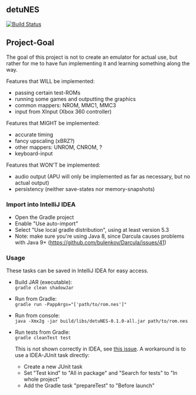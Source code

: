 ## detuNES

[![Build Status](https://travis-ci.com/Mat2095/detuNES.svg?token=xy78xvtSts4sqNz8p7Dv&branch=master)](https://travis-ci.com/Mat2095/detuNES)

## Project-Goal

The goal of this project is not to create an emulator for actual use, but rather for me to have fun implementing it and learning something along the way.

Features that WILL be implemented:
- passing certain test-ROMs
- running some games and outputting the graphics
- common mappers: NROM, MMC1, MMC3
- input from XInput (Xbox 360 controller)

Features that MIGHT be implemented:
- accurate timing
- fancy upscaling (xBRZ?)
- other mappers: UNROM, CNROM, ?
- keyboard-input

Features that WON'T be implemented:
- audio output (APU will only be implemented as far as necessary, but no actual output)
- persistency (neither save-states nor memory-snapshots)

### Import into IntelliJ IDEA

- Open the Gradle project
- Enable "Use auto-import"
- Select "Use local gradle distribution", using at least version 5.3
- Note: make sure you're using Java 8, since Darcula causes problems with Java 9+ (https://github.com/bulenkov/Darcula/issues/41)

### Usage

These tasks can be saved in IntelliJ IDEA for easy access.

- Build JAR (executable):  
`gradle clean shadowJar`
- Run from Gradle:  
`gradle run -PappArgs="['path/to/rom.nes']"`
- Run from console:  
`java -Xmx2g -jar build/libs/detuNES-0.1.0-all.jar path/to/rom.nes`
- Run tests from Gradle:  
  `gradle cleanTest test`
  
  This is not shown correctly in IDEA, see [this issue](https://github.com/gradle/gradle/issues/5975).
  A workaround is to use a IDEA-JUnit task directly:
  - Create a new JUnit task
  - Set "Test kind" to "All in package" and "Search for tests" to "In whole project"
  - Add the Gradle task "prepareTest" to "Before launch"

